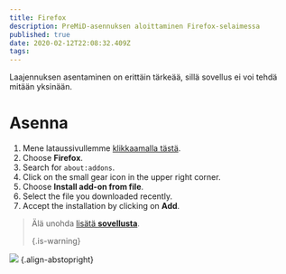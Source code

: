 ```yaml
---
title: Firefox
description: PreMiD-asennuksen aloittaminen Firefox-selaimessa
published: true
date: 2020-02-12T22:08:32.409Z
tags:
---
```


Laajennuksen asentaminen on erittäin tärkeää, sillä sovellus ei voi tehdä mitään yksinään.

# Asenna
1. Mene lataussivullemme [klikkaamalla tästä](https://premid.app/downloads).
2. Choose **Firefox**.
3. Search for `about:addons`.
4. Click on the small gear icon in the upper right corner.
5. Choose **Install add-on from file**.
6. Select the file you downloaded recently.
7. Accept the installation by clicking on **Add**.

> Älä unohda [lisätä **sovellusta**](/install). 
> 
> {.is-warning}

![](https://img.icons8.com/color/2x/firefox.png) {.align-abstopright}